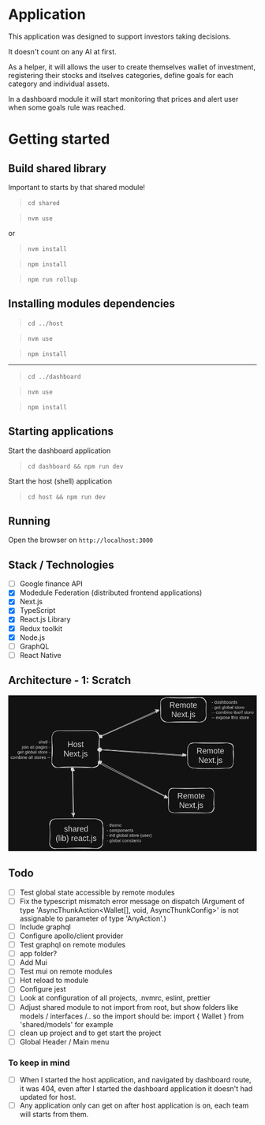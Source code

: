 # Application

This application was designed to support investors taking decisions.

It doesn't count on any AI at first.

As a helper, it will allows the user to create themselves wallet of investment, registering their stocks and itselves categories, define goals for each category and individual assets.

In a dashboard module it will start monitoring that prices and alert user when some goals rule was reached.

# Getting started

## Build shared library
Important to starts by that shared module!

> `cd shared`

> `nvm use`

or 

> `nvm install`

> `npm install`

> `npm run rollup`

## Installing modules dependencies

> `cd ../host`

> `nvm use`

> `npm install`

---

> `cd ../dashboard`

> `nvm use`

> `npm install`


## Starting applications

Start the dashboard application
> `cd dashboard && npm run dev`

Start the host (shell) application
> `cd host && npm run dev`

## Running
Open the browser on `http://localhost:3000`

## Stack / Technologies
- [ ] Google finance API
- [x] Modedule Federation (distributed frontend applications)
- [x] Next.js
- [x] TypeScript
- [x] React.js Library
- [x] Redux toolkit
- [x] Node.js
- [ ] GraphQL
- [ ] React Native

## Architecture - 1: Scratch
![Alt text](<arch-1.png>)

## Todo
- [ ] Test global state accessible by remote modules
- [ ] Fix the typescript mismatch error message on dispatch (Argument of type 'AsyncThunkAction<Wallet[], void, AsyncThunkConfig>' is not assignable to parameter of type 'AnyAction'.)
- [ ] Include graphql
- [ ] Configure apollo/client provider
- [ ] Test graphql on remote modules
- [ ] app folder?
- [ ] Add Mui
- [ ] Test mui on remote modules
- [ ] Hot reload to module
- [ ] Configure jest
- [ ] Look at configuration of all projects, .nvmrc, eslint, prettier
- [ ] Adjust shared module to not import from root, but show folders like models / interfaces /.. so the import should be: import { Wallet } from 'shared/models' for example
- [ ] clean up project and to get start the project
- [ ] Global Header / Main menu

### To keep in mind
- [ ] When I started the host application, and navigated by dashboard route, it was 404, even after I started the dashboard application it doesn't had updated for host.
- [ ] Any application only can get on after host application is on, each team will starts from them.
